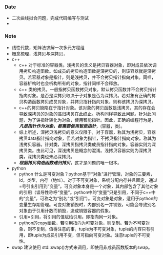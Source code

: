 ### Date
- 二次曲线拟合问题，完成代码编写与测试
-  
### Note
- 线性代数，矩阵法求解一次多元方程组
- 概念梳理，浅拷贝与深拷贝，
- c++
	- c++ 对于标准的容器类。浅拷贝的含义是拷贝容器对象，即对成员依次调用拷贝构造函数。如成员的拷贝构造函数是深拷贝的，则该容器就是深拷贝。若容器对象是指针，则是浅拷贝，并不会拷贝指针指向对象。同样，容器析构时也会析构所有的对象，指针同样不会释放。
	- c++ 类的拷贝。一般指拷贝函数拷贝对象，默认拷贝函数并不会拷贝指针指向对象。是否是深拷贝取决于子对象是否为深拷贝。若对象有正确的拷贝构造函数拷贝成员对象，并拷贝指针指向对象，则称该拷贝为深拷贝。
	- c++的拷贝缺陷在于指针对象。该对象的拷贝函数是浅拷贝，其的存在会导致深拷贝的对象的递归拷贝在此终止。析构同样导致此问题。针对此问题，为了讲指针转化为对象，使用智能指针。因此，正确的编程行为是，***凡是指针作为对象，都需要使用智能指针***，(容器，类)。
	- 综上所述，深拷贝浅拷贝的意义仅限于，对于容器，称其为浅拷贝，容器拷贝data指针指向对象，但若对象为指针，不拷贝指针指向对象。称其为浅拷贝容器。针对类，深拷贝指拷贝类成员指针指向对象。容器实则为深拷贝类。由此可见，深浅拷贝是概念的混淆。浅拷贝容器实则为深拷贝类，深拷贝类也未必深拷贝。
	- ***根据拷贝构造函数递归拷贝***，这才是问题的唯一根本。
- python
	- python 什么是可变对象？python基于“对象”进行管理，对象的三要素，id，类型，内存（地址）。对于不可变对象，系统分配内存并且固定，通过=号引出引用到“变量”。可变对象本身是一个对象，其内部包含了其他对象的引用（误导性称呼“变量”。python中的“变量”只是引用，不同于c++中的“变量”，可称之为“别名”或“引用”）。可变对象是对象，适用于python的变量生存期管理。可变对象销毁时，内部别名一并销毁，可能会导致别名对象由于引用计数而销毁，造成销毁容器的假象。
	- 引用=引用，将引用的值赋给引用，即指向同一对象。
	- python的copy函数，若引用指向为可变对象，则复制。若为不可变对象，则不复制。值得注意的事，tuple为不可变对象，tuple的内容只有引用，即tuple为成员引用不变，但可指向可变对象。注意tuple的不可变性。
- swap 建议使用 std::swap()方式来调用，即使用非成员函数版本的swap。
